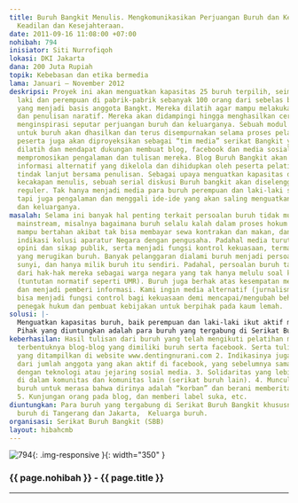 ```yaml
---
title: Buruh Bangkit Menulis. Mengkomunikasikan Perjuangan Buruh dan Keluarganya untuk
  Keadilan dan Kesejahteraan.
date: 2011-09-16 11:08:00 +07:00
nohibah: 794
inisiator: Siti Nurrofiqoh
lokasi: DKI Jakarta
dana: 200 Juta Rupiah
topik: Kebebasan dan etika bermedia
lama: Januari – November 2012
deskripsi: Proyek ini akan menguatkan kapasitas 25 buruh terpilih, seimbang baik buruh
  laki dan perempuan di pabrik-pabrik sebanyak 100 orang dari sebelas basis di Tangerang,
  yang menjadi basis anggota Bangkt. Mereka dilatih agar mampu melakukan peliputan
  dan penulisan naratif. Mereka akan didampingi hingga menghasilkan cerita-cerita
  menginspirasi seputar perjuangan buruh dan keluarganya. Sebuah modul penulisan khusus
  untuk buruh akan dhasilkan dan terus disempurnakan selama proses pelatihan. Para
  peserta juga akan diproyeksikan sebagai “tim media” serikat Bangkit yang juga akan
  dilatih dan mendapat dukungan membuat blog, facebook dan media sosial lainnya untuk
  mempromosikan pengalaman dan tulisan mereka. Blog Buruh Bangkit akan menjadi sumber
  informasi alternatif yang dikelola dan dihidupkan oleh peserta pelatihan sebagai
  tindak lanjut bersama penulisan. Sebagai upaya menguatkan kapasitas dan merawat
  kecakapan menulis, sebuah serial diskusi Buruh bangkit akan diselenggarakan secara
  reguler. Tak hanya menjadi media para buruh perempuan dan laki-laki salling bertutur,
  tapi juga pengalaman dan menggali ide-ide yang akan saling menguatkan antar buruh
  dan keluarganya.
masalah: Selama ini banyak hal penting terkait persoalan buruh tidak muncul di media
  mainstream, misalnya bagaimana buruh selalu kalah dalam proses hokum karena tak
  mampu bertahan akibat tak bisa membayar sewa kontrakan dan makan, dan bagaimana
  indikasi kolusi aparatur Negara dengan pengusaha. Padahal media turut membangun
  opini dan sikap publik, serta menjadi fungsi kontrol kekuasaan, termasuk kebijakan
  yang merugikan buruh. Banyak pelanggaran dialami buruh menjadi persoalan yang seakan-akan
  sunyi, dan hanya milik buruh itu sendiri. Padahal, persoalan buruh tak bias dipisahkan
  dari hak-hak mereka sebagai warga negara yang tak hanya melulu soal kesejahteraan
  (tuntutan normatif seperti UMR). Buruh juga berhak atas kesempatan mengakses informasi
  dan menjadi pemberi informasi. Kami ingin media alternatif (jurnalisme warga) ini
  bisa menjadi fungsi control bagi kekuasaan demi mencapai/mengubah behavior para
  penegak hukum dan pembuat kebijakan untuk berpihak pada kaum lemah.
solusi: |-
  Menguatkan kapasitas buruh, baik perempuan dan laki-laki ikut aktif menjadi pelaku dalam memberitakan masalahanya 2. Mengemas dan mendokumentasikan fakta-fakta pelanggaran, kekerasan-kekerasan, serta perilaku-perilaku para aparartur negara, hakim, polisi, anggota dewan, yang menyelewengkan profesinya saat menangani kasus perburuhan. 3. Menyediakan saluran informasi tentang buruh melalui jejaring media sosial. Selama ini sangsi hukum sangat tidak jelas dan diskriminatif terhadap yang lemah. Maka pressure yang terbangun oleh public melalui jejaring sosial media sangat penting dimiliki buruh. Kami akan menguatkan kapasitas bagi buruh untuk menguasai teknologi, untuk menyalurkan sikap, aspirasi, serta fakta-fakta di atas untuk dimunculkan ke publik melalui situs-situs yang kami bangung — blog, facebook, website guna mengontrol kekuasaan. 4. Menyediakan media penguatakan kapasitas lewat diskusi, rembug, dan pendekatan lainnya untuk menguatkan dan merawat kemampuan menulis para buruh.
  Pihak yang diuntungkan adalah para buruh yang tergabung di Serikat Buruh Bangkit khususnya dan pergerakan buruh di Tangerang dan Jakarta,  Keluarga buruh.
keberhasilan: Hasil tulisan dari buruh yang telah mengikuti pelatihan menulis, serta
  terbentuknya blog-blog yang dimiliki buruh serta facebook. Serta tulisan- tulisan
  yang ditampilkan di website www.dentingnurani.com 2. Indikasinya juga bisa dilihat
  dari jumlah anggota yang akan aktif di facebook, yang sebelumnya sama sekali asing
  dengan teknologi atau jejaring sosial media. 3. Solidaritas yang lebih mudah terjalin
  di dalam komunitas dan komunitas lain (serikat buruh lain). 4. Munculnya kesadaran
  buruh untuk merasa bahwa dirinya adalah “korban” dan berani memberitakan peristiwanya.
  5. Kunjungan orang pada blog, dan memberi label suka, etc.
diuntungkan: Para buruh yang tergabung di Serikat Buruh Bangkit khususnya dan pergerakan
  buruh di Tangerang dan Jakarta,  Keluarga buruh.
organisasi: Serikat Buruh Bangkit (SBB)
layout: hibahcmb
---
```


![794](/static/img/hibahcmb/794.png){: .img-responsive }{: width="350" }

### {{ page.nohibah }} - {{ page.title }}

---
